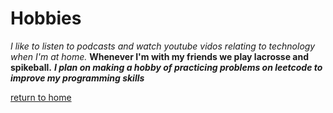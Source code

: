 # Hobbies

_I like to listen to podcasts and watch youtube vidos relating to technology when I'm at home._
**Whenever I'm with my friends we play lacrosse and spikeball.**
***I plan on making a hobby of practicing problems on leetcode to improve my programming skills***

[return to home](./README.md)